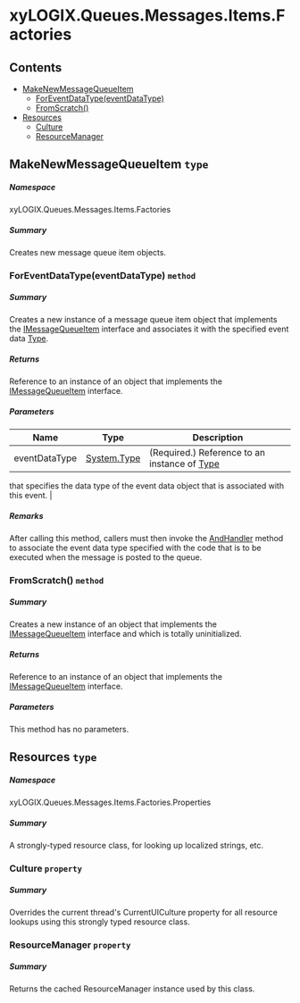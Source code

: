 ﻿<a name='assembly'></a>
# xyLOGIX.Queues.Messages.Items.Factories

## Contents

- [MakeNewMessageQueueItem](#T-xyLOGIX-Queues-Messages-Items-Factories-MakeNewMessageQueueItem 'xyLOGIX.Queues.Messages.Items.Factories.MakeNewMessageQueueItem')
  - [ForEventDataType(eventDataType)](#M-xyLOGIX-Queues-Messages-Items-Factories-MakeNewMessageQueueItem-ForEventDataType-System-Type- 'xyLOGIX.Queues.Messages.Items.Factories.MakeNewMessageQueueItem.ForEventDataType(System.Type)')
  - [FromScratch()](#M-xyLOGIX-Queues-Messages-Items-Factories-MakeNewMessageQueueItem-FromScratch 'xyLOGIX.Queues.Messages.Items.Factories.MakeNewMessageQueueItem.FromScratch')
- [Resources](#T-xyLOGIX-Queues-Messages-Items-Factories-Properties-Resources 'xyLOGIX.Queues.Messages.Items.Factories.Properties.Resources')
  - [Culture](#P-xyLOGIX-Queues-Messages-Items-Factories-Properties-Resources-Culture 'xyLOGIX.Queues.Messages.Items.Factories.Properties.Resources.Culture')
  - [ResourceManager](#P-xyLOGIX-Queues-Messages-Items-Factories-Properties-Resources-ResourceManager 'xyLOGIX.Queues.Messages.Items.Factories.Properties.Resources.ResourceManager')

<a name='T-xyLOGIX-Queues-Messages-Items-Factories-MakeNewMessageQueueItem'></a>
## MakeNewMessageQueueItem `type`

##### Namespace

xyLOGIX.Queues.Messages.Items.Factories

##### Summary

Creates new message queue item objects.

<a name='M-xyLOGIX-Queues-Messages-Items-Factories-MakeNewMessageQueueItem-ForEventDataType-System-Type-'></a>
### ForEventDataType(eventDataType) `method`

##### Summary

Creates a new instance of a message queue item object that
implements the
[IMessageQueueItem](#T-xyLOGIX-Queues-Messages-Items-Interfaces-IMessageQueueItem 'xyLOGIX.Queues.Messages.Items.Interfaces.IMessageQueueItem')
interface
and associates it with the specified event data [Type](http://msdn.microsoft.com/query/dev14.query?appId=Dev14IDEF1&l=EN-US&k=k:System.Type 'System.Type').

##### Returns

Reference to an instance of an object that implements the
[IMessageQueueItem](#T-xyLOGIX-Queues-Messages-Items-Interfaces-IMessageQueueItem 'xyLOGIX.Queues.Messages.Items.Interfaces.IMessageQueueItem')
interface.

##### Parameters

| Name | Type | Description |
| ---- | ---- | ----------- |
| eventDataType | [System.Type](http://msdn.microsoft.com/query/dev14.query?appId=Dev14IDEF1&l=EN-US&k=k:System.Type 'System.Type') | (Required.) Reference to an instance of [Type](http://msdn.microsoft.com/query/dev14.query?appId=Dev14IDEF1&l=EN-US&k=k:System.Type 'System.Type')
that specifies the data type of the event data object that is
associated with this event. |

##### Remarks

After calling this method, callers must then invoke the
[AndHandler](#M-SampleMVP-MessageQueueItem-AndHandler 'SampleMVP.MessageQueueItem.AndHandler')
method to associate
the event data type specified with the code that is to be executed
when the message is posted to the queue.

<a name='M-xyLOGIX-Queues-Messages-Items-Factories-MakeNewMessageQueueItem-FromScratch'></a>
### FromScratch() `method`

##### Summary

Creates a new instance of an object that implements the
[IMessageQueueItem](#T-xyLOGIX-Queues-Messages-Interfaces-IMessageQueueItem 'xyLOGIX.Queues.Messages.Interfaces.IMessageQueueItem')
interface and which is totally uninitialized.

##### Returns

Reference to an instance of an object that implements the
[IMessageQueueItem](#T-xyLOGIX-Queues-Messages-Interfaces-IMessageQueueItem 'xyLOGIX.Queues.Messages.Interfaces.IMessageQueueItem')
interface.

##### Parameters

This method has no parameters.

<a name='T-xyLOGIX-Queues-Messages-Items-Factories-Properties-Resources'></a>
## Resources `type`

##### Namespace

xyLOGIX.Queues.Messages.Items.Factories.Properties

##### Summary

A strongly-typed resource class, for looking up localized strings, etc.

<a name='P-xyLOGIX-Queues-Messages-Items-Factories-Properties-Resources-Culture'></a>
### Culture `property`

##### Summary

Overrides the current thread's CurrentUICulture property for all
  resource lookups using this strongly typed resource class.

<a name='P-xyLOGIX-Queues-Messages-Items-Factories-Properties-Resources-ResourceManager'></a>
### ResourceManager `property`

##### Summary

Returns the cached ResourceManager instance used by this class.
